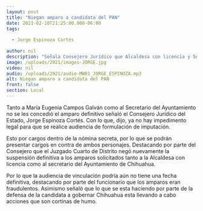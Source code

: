 ```yaml
---
layout: post
title: "Niegan amparo a candidata del PAN"
date: 2021-02-10T21:25:00.000-06:00
tags:
  
  - Jorge Espinoza Cortés
  
author: nil
description: "Señala Consejero Jurídico que Alcaldesa con licencia y Secretario del Ayuntamiento de Chihuahua pueden ser vinculados a proceso."
image: /uploads/2021/images-JORGE.jpg
video: nil
audio: /uploads/2021/audio-MW01_JORGE_ESPINOZA.mp3
alt: Niegan amparo a candidata del PAN
front: false
section: Local
---
```


Tanto a María Eugenia Campos Galván como al Secretario del Ayuntamiento no se les concedió el amparo definitivo señaló el Consejero Jurídico del Estado, Jorge Espinoza Cortés. Con lo que, dijo, ya no hay impedimento legal para que se realice audiencia de formulación de imputación.

Esto por cargos dentro de la nómina secreta, por lo que se podrán presentar cargos en contra de ambos personajes. Destacando por parte del Consejero que el Juzgado Cuarto de Distrito negó nuevamente la suspensión definitiva a los amparos solicitados tanto a la Alcaldesa con licencia como al secretario del Ayuntamiento de Chihuahua. 

Por lo que la audiencia de vinculación podría aún no tiene una fecha definitiva, destacando por parte del funcionario que los amparos eran fraudulentos. Asimismo señaló que lo que se esta haciendo por parte de la defensa de la candidata a gobernar Chihuahua esta llevando a cabo acciones que son cortinas de humo.